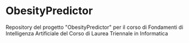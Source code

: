 # ObesityPredictor
Repository del progetto "ObesityPredictor" per il corso di Fondamenti di Intelligenza Artificiale del Corso di Laurea Triennale in Informatica
